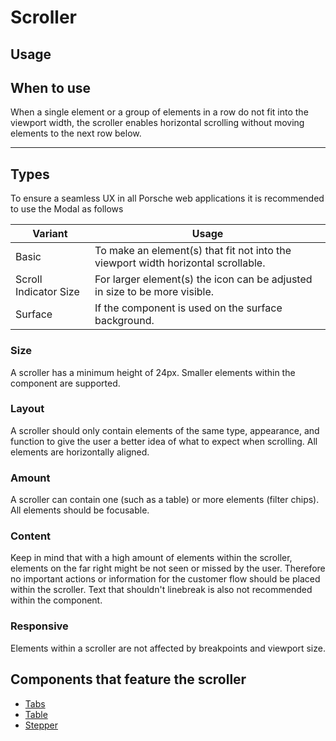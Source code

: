 # Scroller

<TableOfContents></TableOfContents>

## Usage

## When to use

When a single element or a group of elements in a row do not fit into the viewport width, the scroller enables horizontal scrolling without moving elements to the next row below.

---

## Types

To ensure a seamless UX in all Porsche web applications it is recommended to use the Modal as follows


| Variant | Usage |
| ---------------------------- | ------------------------------------------------------------------------------------------------------------------------- |
| Basic | To make an element(s) that fit not into the viewport width horizontal scrollable. |
| Scroll Indicator Size | For larger element(s) the icon can be adjusted in size to be more visible. |
| Surface | If the component is used on the surface background. |


### Size

A scroller has a minimum height of 24px. Smaller elements within the component are supported.

### Layout

A scroller should only contain elements of the same type, appearance, and function to give the user a better idea of what to expect when scrolling. All elements are horizontally aligned. 

### Amount

A scroller can contain one (such as a table) or more elements (filter chips). All elements should be focusable.

### Content

Keep in mind that with a high amount of elements within the scroller, elements on the far right might be not seen or missed by the user. Therefore no important actions or information for the customer flow should be placed within the scroller. Text that shouldn't linebreak is also not recommended within the component. 

### Responsive

Elements within a scroller are not affected by breakpoints and viewport size.


## Components that feature the scroller

- [Tabs](components/taps)
- [Table](components/table)
- [Stepper](components/stepper)
